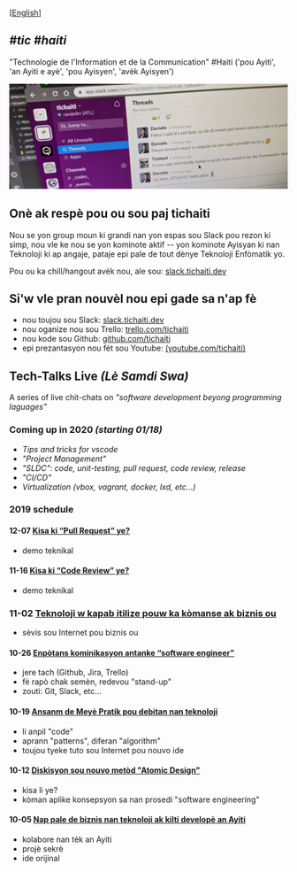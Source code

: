 [[English](en/README.md)]

## _#tic #haiti_
"Technologie de l'Information et de la Communication" #Haiti ('pou Ayiti', 'an Ayiti e ay&egrave;', 'pou Ayisyen', 'av&egrave;k Ayisyen')

![Slack Channels](./media/slack_banner2.png)

## On&egrave; ak resp&egrave; pou ou sou paj tichaiti

Nou se yon group moun ki grandi nan yon espas sou Slack pou rezon ki simp, nou vle ke nou se yon kominote aktif -- yon kominote Ayisyan ki nan Teknoloji ki ap angaje, pataje epi pale de tout d&egrave;nye Teknoloji Enf&ograve;matik yo.

Pou ou ka chill/hangout av&egrave;k nou, ale sou: [slack.tichaiti.dev](http://slack.tichaiti.dev)


## Si'w vle pran nouv&egrave;l nou epi gade sa n'ap f&egrave; 

- nou toujou sou Slack: [slack.tichaiti.dev](https://slack.tichaiti.dev)
- nou oganize nou sou Trello: [trello.com/tichaiti](https://trello.com/tichaiti)
- nou kode sou Github: [github.com/tichaiti](https://github.com/tichaiti)
- epi prezantasyon nou f&egrave;t sou Youtube: [(youtube.com/tichaiti)](https://www.youtube.com/channel/UC7HPriaqy3rYKrsqWOxKqEQ)

## Tech-Talks Live _(L&egrave; Samdi Swa)_
A series of live chit-chats on *"software development beyong programming laguages"*

### Coming up in 2020 _(starting 01/18)_
- _Tips and tricks for vscode_
- _"Project Management"_
- _"SLDC": code, unit-testing, pull request, code review, release_
- _"CI/CD"_
- _Virtualization (vbox, vagrant, docker, lxd, etc…)_


### 2019 schedule

#### 12-07 [Kisa ki “Pull Request” ye?](https://youtu.be/XzhT5BVerG4)
* demo teknikal

#### 11-16 [Kisa ki “Code Review” ye?](https://youtu.be/GiWwfnzWVIA)
* demo teknikal

### 11-02 [Teknoloji w kapab itilize pouw ka kòmanse ak biznis ou](https://youtu.be/SbsQkNnELFI)
* s&egrave;vis sou Internet pou biznis ou 

#### 10-26 [Enpòtans kominikasyon antanke “software engineer”](https://youtu.be/7-vmyKkBjhY)
* jere tach (Github, Jira, Trello)
* f&egrave; rap&ograve; chak sem&egrave;n, redevou "stand-up"
* zouti: Git, Slack, etc...

#### 10-19 [Ansanm de Meyè Pratik pou debitan nan teknoloji](https://youtu.be/GHMUOxDD-iU)
* li anpil "code"
* aprann "patterns", diferan "algorithm"
* toujou tyeke tuto sou Internet pou nouvo ide

#### 10-12 [Diskisyon sou nouvo metòd "Atomic Design"](https://youtu.be/3zZ-tLG4Mgs)
* kisa li ye?
* k&ograve;man aplike konsepsyon sa nan prosedi "software engineering"

#### 10-05 [Nap pale de biznis nan teknoloji ak kilti developè an Ayiti](https://youtu.be/ZaGg3vDu60Y)
- kolabore nan t&egrave;k an Ayiti
- proj&egrave; sekr&egrave;
- ide orijinal
